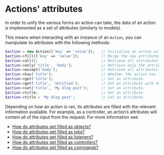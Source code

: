 # Actions' attributes

In order to unify the various forms an action can take, the data of an action is implemented as a set of attributes (similarly to models).

This means when interacting with an instance of an `Action`, you can manipulate its attributes with the following methods:

```php
$action = new Action(['key' => 'value']);   // Initialise an action with the provided attribute.
$action->fill(['key' => 'value']);          // Merge the new attributes with the existing attributes.
$action->all();                             // Retrieve all attributes of an action as an array.
$action->only('title', 'body');             // Retrieve only the attributes provided.
$action->except('body');                    // Retrieve all attributes excepts the one provided.
$action->has('title');                      // Whether the action has the provided attribute.
$action->get('title');                      // Get an attribute.
$action->get('title', 'Untitled');          // Get an attribute with default value.
$action->set('title', 'My blog post');      // Set an attribute.
$action->title;                             // Get an attribute.
$action->title = 'My blog post';            // Set an attribute.
```

Depending on how an action is ran, its attributes are filled with the relevant information available. For example, as a controller, an action’s attributes will contain all of the input from the request. For more information see:

- [How do attributes get filled as objects?](/actions-as-objects#how-are-attributes-filled)
- [How do attributes get filled as jobs?](/actions-as-jobs#how-are-attributes-filled)
- [How do attributes get filled as listeners?](/actions-as-listeners#how-are-attributes-filled)
- [How do attributes get filled as controllers?](/actions-as-controllers#how-are-attributes-filled)
- [How do attributes get filled as commands?](/actions-as-commands#how-are-attributes-filled)
